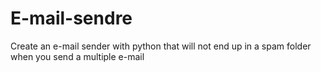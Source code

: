 # E-mail-sendre
Create an e-mail sender with python that will not end up in a spam folder when you send a multiple e-mail
